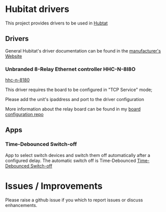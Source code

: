 # Hubitat drivers

This project provides drivers to be used in [Hubtat](https://hubitat.com/)

## Drivers
General Hubitat's driver documentation can be found in the [manufacturer's Website](https://docs.hubitat.com/)

### Unbranded 8-Relay Ethernet controller HHC-N-8I8O  
[hhc-n-8180](src/hhc-n-8180.groovy)

This driver requires the board to be configured in "TCP Service" mode;

Please add the unit's ipaddress and port to the driver configuration

More information about the relay board can be found in my [board configuration repo](https://github.com/TheFabio/control-hcc-n-8180)

## Apps
### Time-Debounced Switch-off
App to select switch devices and switch them off automatically after a configured delay.
The automatic switch off is Time-Debounced
[Time-Debounced Switch-off](src/time-debounced-off-switch.goovy)

# Issues / Improvements

Please raise a github issue if you which to report issues or discuss enhancements.
 
